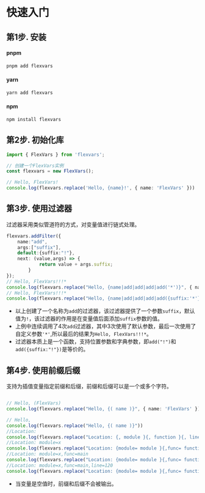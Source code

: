 # 快速入门

## 第1步. 安装


<!-- tabs:start -->

#### **pnpm**

```bash
pnpm add flexvars 
```

#### **yarn**

```bash 
yarn add flexvars 
```

#### **npm**

```bash 
npm install flexvars
```

<!-- tabs:end -->

## 第2步. 初始化库

```ts
import { FlexVars } from 'flexvars';

// 创建一个FlexVars实例
const flexvars = new FlexVars();

// Hello, FlexVars!
console.log(flexvars.replace('Hello, {name}!', { name: 'FlexVars' })) 

```

## 第3步. 使用过滤器

过滤器采用类似管道符的方式，对变量值进行链式处理。

```ts
flexvars.addFilter({
    name:"add",
    args:["suffix"],
    default:{suffix:"!"},
    next: (value,args) => {
            return value + args.suffix;
        }
});
// Hello, FlexVars!!!*
console.log(flexvars.replace("Hello, {name|add|add|add|add('*')}", { name: 'FlexVars' })) 
// Hello, FlexVars!!!*
console.log(flexvars.replace("Hello, {name|add|add|add|add({suffix:'*'})}", { name: 'FlexVars' })) 
```

- 以上创建了一个名称为`add`的过滤器，该过滤器提供了一个参数`suffix`，默认值为`!`，该过滤器的作用是在变量值后面添加`suffix`参数的值。
- 上例中连续调用了4次`add`过滤器，其中3次使用了默认参数，最后一次使用了自定义参数`'*'`,所以最后的结果为`Hello, FlexVars!!!*`。
- 过滤器本质上是一个函数，支持位置参数和字典参数，即`add("!")`和`add({suffix:"!"})`是等价的。



## 第4步. 使用前缀后缀

支持为插值变量指定前缀和后缀，前缀和后缀可以是一个或多个字符。

```ts

// Hello, (FlexVars)
console.log(flexvars.replace("Hello, {( name )}", { name: 'FlexVars' })) 

// Hello, 
console.log(flexvars.replace("Hello, {( name )}")) 
//Location: 
console.log(flexvars.replace("Location: {, module }{, function }{, line }")) 
//Location: module=x
console.log(flexvars.replace("Location: {module= module }{,func= function }{,line= line }", {module:"x"})) 
//Location: module=x,func=main
console.log(flexvars.replace("Location: {module= module }{,func= function }{,line= line }", {module:"x",function:"main"})) 
//Location: module=x,func=main,line=120
console.log(flexvars.replace("Location: {module= module }{,func= function }{,line= line }", {module:"x",function:"main",line:120})) 
```

- 当变量是空值时，前缀和后缀不会被输出。


